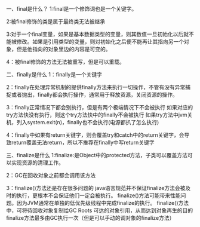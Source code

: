 一、final是什么？
1:final是一个修饰词也是一个关键字。

2:被final修饰的类是属于最终类无法被继承

3:对于一个final变量，如果是基本数据类型的变量，则其数值一旦初始化以后就不能被修改。如果是引用类型的变量，则对初始化之后便不能再让其指向另一个对象，但是他指向的对象里边的内容是可变的。

4：被final修饰的方法无法被重写，但是可以重载。

二、finally是什么
1：finally是一个关键字

2：finally在处理异常机制的提供finally方法来执行一切操作，不管有没有异常捕捉或者抛出，finally都会执行操作，通常用于释放资源，关闭资源的操作。

3：finally正常情况下都会别执行，但是有两个极端情况下不会被执行
如果对应的try方法快没有执行，则这个try方法快中的finally不会被执行
如果try方法中jvm关机，列入system.exit(n)，finally也不会执行(电源都扒了怎么执行)

4：finally中如果有return关键字，则会覆盖try和catch中的return关键字，会导致return覆盖无法return，所以不推荐在finally中写return关键字

三、finalize是什么
1:finalize:是Object中的protected方法，子类可以覆盖方法可以实现资源的清理工作。

2：GC在回收对象之前都会调用该方法

3：finalize()方法还是存在很多问题的
java语言规范并不保证finalize方法会被及时的执行，更根本不会保证他们一定会被执行。
finalize()方法可能带来性能问题。因为JVM通常在单独的低优先级线程中完成finalize的执行。
finalize()方法中，可将待回收对象复制给GC Roots 可达的对象引用，从而达到对象再生的目的
finalize方法最多由GC执行一次（但是可以手动的调对象的finalize方法）